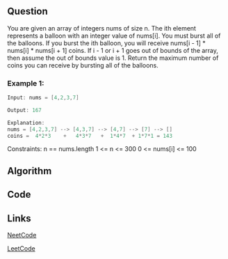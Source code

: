 ## Question
You are given an array of integers nums of size n. The ith element represents a balloon with an integer value of nums[i]. You must burst all of the balloons.
If you burst the ith balloon, you will receive nums[i - 1] * nums[i] * nums[i + 1] coins. If i - 1 or i + 1 goes out of bounds of the array, then assume the out of bounds value is 1.
Return the maximum number of coins you can receive by bursting all of the balloons.
### Example 1:


```java
Input: nums = [4,2,3,7]

Output: 167

Explanation:
nums = [4,2,3,7] --> [4,3,7] --> [4,7] --> [7] --> []
coins =  4*2*3    +   4*3*7   +  1*4*7  + 1*7*1 = 143

```
Constraints:
n == nums.length
1 <= n <= 300
0 <= nums[i] <= 100


## Algorithm

## Code

## Links

[NeetCode](https://neetcode.io/problems/burst-balloons)

[LeetCode](https://leetcode.com/problems/burst-balloons)

